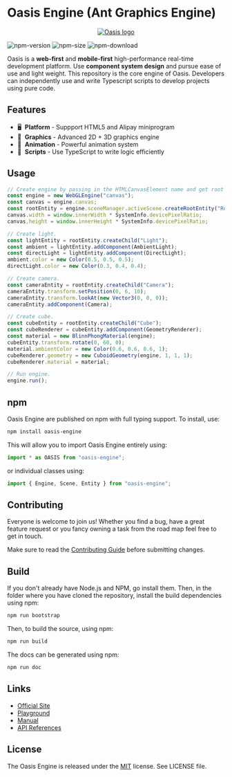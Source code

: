 # Oasis Engine (Ant Graphics Engine)

<p align="center"><a href="https://oasis-engine.github.io" target="_blank" rel="noopener noreferrer"><img src="https://gw.alipayobjects.com/mdn/rms_d27172/afts/img/A*f1pVTpPvzA8AAAAAAAAAAAAAARQnAQ" alt="Oasis logo"></a></p>

![npm-version](https://img.shields.io/npm/v/oasis-engine)
![npm-size](https://img.shields.io/bundlephobia/minzip/oasis-engine)
![npm-download](https://img.shields.io/npm/dm/oasis-engine)

Oasis is a **web-first** and **mobile-first** high-performance real-time development platform. Use **component system design** and pursue ease of use and light weight. This repository is the core engine of Oasis. Developers can independently use and write Typescript scripts to develop projects using pure code.

## Features

- 🖥  &nbsp;**Platform** - Suppport HTML5 and Alipay miniprogram
- 🔮  &nbsp;**Graphics** - Advanced 2D + 3D graphics engine
- 🏃  &nbsp;**Animation** - Powerful animation system
- 📑  &nbsp;**Scripts** - Use TypeScript to write logic efficiently

## Usage

```typescript
// Create engine by passing in the HTMLCanvasElement name and get root entity.
const engine = new WebGLEngine("canvas");
const canvas = engine.canvas;
const rootEntity = engine.sceneManager.activeScene.createRootEntity("Root");
canvas.width = window.innerWidth * SystemInfo.devicePixelRatio;
canvas.height = window.innerHeight * SystemInfo.devicePixelRatio;

// Create light.
const lightEntity = rootEntity.createChild("Light");
const ambient = lightEntity.addComponent(AmbientLight);
const directLight = lightEntity.addComponent(DirectLight);
ambient.color = new Color(0.5, 0.5, 0.5);
directLight.color = new Color(0.3, 0.4, 0.4);

// Create camera.
const cameraEntity = rootEntity.createChild("Camera");
cameraEntity.transform.setPosition(0, 6, 10);
cameraEntity.transform.lookAt(new Vector3(0, 0, 0));
cameraEntity.addComponent(Camera);

// Create cube.
const cubeEntity = rootEntity.createChild("Cube");
const cubeRenderer = cubeEntity.addComponent(GeometryRenderer);
const material = new BlinnPhongMaterial(engine);
cubeEntity.transform.rotate(0, 60, 0);
material.ambientColor = new Color(0.6, 0.6, 0.6, 1);
cubeRenderer.geometry = new CuboidGeometry(engine, 1, 1, 1);
cubeRenderer.material = material;

// Run engine.
engine.run();
```

## npm

Oasis Engine are published on npm with full typing support. To install, use:

```sh
npm install oasis-engine
```

This will allow you to import Oasis Engine entirely using:

```javascript
import * as OASIS from "oasis-engine";
```

or individual classes using:

```javascript
import { Engine, Scene, Entity } from "oasis-engine";
```

## Contributing

Everyone is welcome to join us! Whether you find a bug, have a great feature request or you fancy owning a task from the road map feel free to get in touch.

Make sure to read the [Contributing Guide](.github/HOW_TO_CONTRIBUTE.md) before submitting changes.

## Build

If you don't already have Node.js and NPM, go install them. Then, in the folder where you have cloned the repository, install the build dependencies using npm:

```sh
npm run bootstrap
```

Then, to build the source, using npm:

```sh
npm run build
```

The docs can be generated using npm:

```sh
npm run doc
```

## Links

- [Official Site](https://oasis-engine.github.io)
- [Playground](https://oasis-engine.github.io/0.2/playground)
- [Manual](https://oasis-engine.github.io/#/0.2/manual/zh-cn/README)
- [API References](https://oasis-engine.github.io/0.2/api/globals.html)

## License 
The Oasis Engine is released under the [MIT](https://opensource.org/licenses/MIT) license. See LICENSE file.
